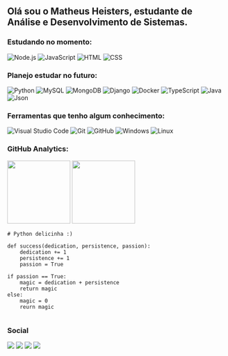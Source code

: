## Olá sou o Matheus Heisters, estudante de Análise e Desenvolvimento de Sistemas.


### Estudando no momento:

![Node.js](https://img.shields.io/badge/Node.js-43853D?style=for-the-badge&logo=node.js&logoColor=white)
![JavaScript](https://img.shields.io/badge/JavaScript-323330?style=for-the-badge&logo=javascript&logoColor=F7DF1E)
![HTML](https://img.shields.io/badge/HTML5-E34F26?style=for-the-badge&logo=html5&logoColor=white)
![CSS](https://img.shields.io/badge/CSS3-1572B6?style=for-the-badge&logo=css3&logoColor=white)

### Planejo estudar no futuro:

![Python](https://img.shields.io/badge/Python-FFD43B?style=for-the-badge&logo=python&logoColor=darkgreen)
![MySQL](https://img.shields.io/badge/MySQL-00000F?style=for-the-badge&logo=mysql&logoColor=white)
![MongoDB](https://img.shields.io/badge/MongoDB-white?style=for-the-badge&logo=mongodb&logoColor=4EA94B)
![Django](https://img.shields.io/badge/Django-092E20?style=for-the-badge&logo=django&logoColor=green)
![Docker](https://img.shields.io/badge/Docker-2CA5E0?style=for-the-badge&logo=docker&logoColor=white)
![TypeScript](https://img.shields.io/badge/TypeScript-007ACC?style=for-the-badge&logo=typescript&logoColor=white)
![Java](https://img.shields.io/badge/Java-ED8B00?style=for-the-badge&logo=java&logoColor=white)
![Json](https://img.shields.io/badge/json-5E5C5C?style=for-the-badge&logo=json&logoColor=white)

### Ferramentas que tenho algum conhecimento:

![Visual Studio Code](https://img.shields.io/badge/Visual_Studio_Code-0078D4?style=for-the-badge&logo=visual%20studio%20code&logoColor=white)
![Git](https://img.shields.io/badge/-Git-05122A?style=for-the-badge&logo=git)
![GitHub](https://img.shields.io/badge/GitHub-100000?style=for-the-badge&logo=github&logoColor=white)
![Windows](https://img.shields.io/badge/Windows-0078D6?style=for-the-badge&logo=windows&logoColor=white)
![Linux](https://img.shields.io/badge/Ubuntu-E95420?style=for-the-badge&logo=ubuntu&logoColor=white)


### GitHub Analytics:

<p align="left">
  <img height="145em" src="https://github-readme-stats-eight-theta.vercel.app/api?username=tksheisters&show_icons=true&theme=monokai"/>
  <img height="145em" src="https://github-readme-stats-eight-theta.vercel.app/api/top-langs/?username=tksheisters&layout=compact&langs_count=8&theme=monokai"/>
</p>

```
# Python delicinha :)

def success(dedication, persistence, passion):
    dedication += 1
    persistence += 1
    passion = True
    
if passion == True:
    magic = dedication + persistence
    return magic
else:
    magic = 0
    reurn magic
  
```

### Social

<a href="https://www.linkedin.com/in/matheus-heisters-107695158/"><img src="https://img.shields.io/badge/Linkedin-0077B5?style=for-the-badge&logo=Linkedin&logoColor=white"/></a>
<a href="mailto:tksheisters@outlook.com"><img src="https://img.shields.io/badge/Outlook-0078D4?style=for-the-badge&logo=microsoft-outlook&logoColor=white"/></a>
<a href="https://www.instagram.com/matheus.heisters/"><img src="https://img.shields.io/badge/Instagram-E4405F?style=for-the-badge&logo=Instagram&logoColor=white"/></a>
<a href = "mailto:tksheisters@gmail.com"><img src="https://img.shields.io/badge/Gmail-D14836?style=for-the-badge&logo=gmail&logoColor=white"></a>
</p>
